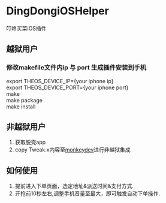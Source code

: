 # DingDongiOSHelper
叮咚买菜iOS插件

## 越狱用户
### 修改makefile文件内ip 与 port 生成插件安装到手机
 export THEOS_DEVICE_IP={your iphone ip} \
 export THEOS_DEVICE_PORT={your iphone port} \
 make \
 make package \
 make install 


## 非越狱用户
1. 获取脱壳app 
2. copy Tweak.x内容至[monkeydev](https://github.com/AloneMonkey/MonkeyDev)进行非越狱集成


## 如何使用
1. 提前进入下单页面，选定地址&派送时间&支付方式.
2. 开抢前10秒左右,调整手机音量至最大，即可触发自动下单操作.
